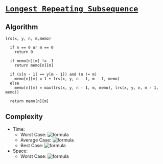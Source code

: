 # [`Longest Repeating Subsequence`](LongestRepeatingSubsequence.cpp)

## Algorithm
```
lrs(x, y, n, m,memo)

  if n == 0 or m == 0
    return 0

  if memo[n][m] != -1
    return memo[n][m]

  if (x[n - 1] == y[m - 1]) and (n != m)
    memo[n][m] = 1 + lrs(x, y, n - 1, m - 1, memo)
  else
    memo[n][m] = max(lrs(x, y, n - 1, m, memo), lrs(x, y, n, m - 1, memo))

  return memo[n][m]

```

## Complexity
- Time:
    - Worst Case: ![formula](https://render.githubusercontent.com/render/math?math=O(n*m))
    - Average Case: ![formula](https://render.githubusercontent.com/render/math?math=\Theta(n*m))
    - Best Case: ![formula](https://render.githubusercontent.com/render/math?math=\Omega(n*m))
- Space:
    - Worst Case: ![formula](https://render.githubusercontent.com/render/math?math=O(n*m))
